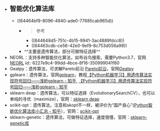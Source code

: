 - ## 智能优化算法库
	- ((64464bf9-8096-4940-ade0-77685cab965d))
		- >参考
			- ((644648d5-751c-4b15-9941-3ac4889fdcc8))
			- ((64463cdb-ce56-42e0-9ef9-8c753d056a99))
		- ^^主要是遗传算法，部分可做特征选择^^
- NEORL：支持多种智能优化算法，如布谷鸟搜索，需要Python3.7，官网[NEORL](https://neorl.readthedocs.io/en/latest/index.html)
  id:: 6227e9c4-99dd-4bce-8f16-350999041f80
- Geatpy：遗传算法，可求解Pareto前沿 [Pareto前沿](http://geatpy.com/index.php/2019/07/28/%E7%AC%AC%E4%B8%83%E7%AB%A0%EF%BC%9A%E5%A4%9A%E7%9B%AE%E6%A0%87%E4%BC%98%E5%8C%96/)，官网[Geatpy](http://geatpy.com/)
- gplearn：遗传算法，官网[gplearn](https://gplearn.readthedocs.io/en/stable/installation.html)，教程[【Python机器学习】用遗传算法实现符号回归——浅析gplearn - 知乎](https://zhuanlan.zhihu.com/p/31185882), [【Python机器学习】用遗传算法实现符号回归——浅析gplearn - 知乎](https://zhuanlan.zhihu.com/p/31185882)
- sklearn deap：遗传算法，可以特征选择（EvolutionarySearchCV），也可以单纯的寻优（maximize），官网：[sklearn deap](https://github.com/rsteca/sklearn-deap)
- scikit-opt：遗传算法，注意和skopt不一样，被评价为“国产良心”([Python智能优化算法库小汇总 - 知乎](https://zhuanlan.zhihu.com/p/181588957)），官网：[scikit-opt](https://scikit-opt.github.io/scikit-opt/#/zh/)
- sklearn-genetic：遗传算法，可做特征选择，速度很慢，官网：[sklearn-genetic库](https://github.com/sk1010k/sklearn-genetic)